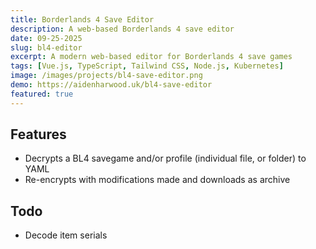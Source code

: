 ```yaml
---
title: Borderlands 4 Save Editor
description: A web-based Borderlands 4 save editor
date: 09-25-2025
slug: bl4-editor
excerpt: A modern web-based editor for Borderlands 4 save games
tags: [Vue.js, TypeScript, Tailwind CSS, Node.js, Kubernetes]
image: /images/projects/bl4-save-editor.png
demo: https://aidenharwood.uk/bl4-save-editor
featured: true
---
```

<Callout content="Based on work by [@glacierpiece](https://github.com/glacierpiece)">

## Features
- Decrypts a BL4 savegame and/or profile (individual file, or folder) to YAML
- Re-encrypts with modifications made and downloads as archive

## Todo
- Decode item serials